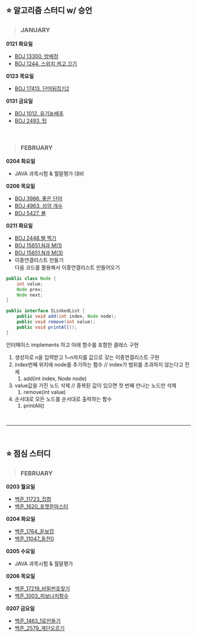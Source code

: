 
## ⭐ 알고리즘 스터디 w/ 승언

> ### JANUARY
**0121 화요일**  
- [BOJ 13300. 방배정](https://www.acmicpc.net/problem/13300)
- [BOJ 1244. 스위치 켜고 끄기](https://www.acmicpc.net/problem/1244)

**0123 목요일**
- [BOJ 17413. 단어뒤집기2](https://www.acmicpc.net/problem/17413)

**0131 금요일**
- [BOJ 1012. 유기농배추](https://www.acmicpc.net/problem/1012)
- [BOJ 2493. 탑](https://www.acmicpc.net/problem/2493)

<br/>

> ### FEBRUARY
**0204 화요일**
- JAVA 과목시험 & 월말평가 대비

**0206 목요일**
- [BOJ 3986. 좋은 단어](https://www.acmicpc.net/problem/3986)
- [BOJ 4963. 섬의 개수](https://www.acmicpc.net/problem/4963)
- [BOJ 5427. 불](https://www.acmicpc.net/problem/5427)

**0211 화요일**
- [BOJ 2448.별 찍기](https://www.acmicpc.net/problem/2448)
- [BOJ 15651.N과 M(1)](https://www.acmicpc.net/problem/15649)
- [BOJ 15651.N과 M(3)](https://www.acmicpc.net/problem/15651)
- 이중연결리스트 만들기  
다음 코드를 활용해서 이중연결리스트 만들어오기

```java
public class Node {
	int value;
	Node prev;
	Node next;
}
```

```java
public interface ILinkedList {
	public void add(int index, Node node);
	public void remove(int value);
	public void printAll();
}
```

인터페이스 implements 하고 아래 함수를 포함한 클래스 구현

1. 생성자로 n을 입력받고 1~n까지를 값으로 갖는 이중연결리스트 구현
2. index번째 위치에 node를 추가하는 함수 // index가 범위를 초과하지 않는다고 전제
    1. add(int index, Node node)
3. value값을 가진 노드 삭제 // 중복된 값이 있으면 첫 번째 만나는 노드만 삭제
    1. remove(int value)
4. 순서대로 모든 노드를 순서대로 출력하는 함수
    1. printAll()

</br>

---

</br>

## ⭐ 점심 스터디

> ### FEBRUARY
**0203 월요일**
- [백준_11723_집합](https://www.acmicpc.net/problem/11723)
- [백준_1620_포켓몬마스터](https://www.acmicpc.net/problem/1620)
  
**0204 화요일**
- [백준_1764_듣보잡](https://www.acmicpc.net/problem/1764)
- [백준_11047_동전0](https://www.acmicpc.net/problem/11047)
  
**0205 수요일**
- JAVA 과목시험 & 월말평가

**0206 목요일**
- [백준_17219_비밀번호찾기](https://www.acmicpc.net/problem/17219)
- [백준_1003_피보나치함수](https://www.acmicpc.net/problem/1003)
  
**0207 금요일**
- [백준_1463_1로만들기](https://www.acmicpc.net/problem/1463)
- [백준_2579_계단오르기](https://www.acmicpc.net/problem/2579)
